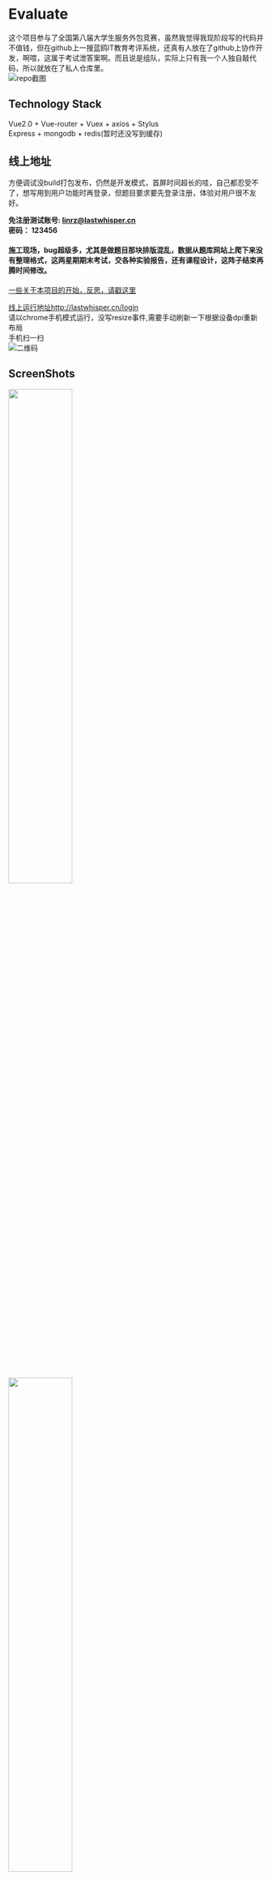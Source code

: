 # Evaluate
这个项目参与了全国第八届大学生服务外包竞赛，虽然我觉得我现阶段写的代码并不值钱，但在github上一搜蓝鸥IT教育考评系统，还真有人放在了github上协作开发，啊喂，这属于考试泄答案啊。而且说是组队，实际上只有我一个人独自敲代码，所以就放在了私人仓库里。  
![repo截图](./repo.png)

## Technology Stack
Vue2.0 + Vue-router + Vuex + axios + Stylus  
Express + mongodb + redis(暂时还没写到缓存)

## 线上地址
方便调试没build打包发布，仍然是开发模式，首屏时间超长的哇，自己都忍受不了，想写用到用户功能时再登录，但题目要求要先登录注册，体验对用户很不友好。  

<b>免注册测试账号: linrz@lastwhisper.cn</b>  
<b>密码： 123456  </b>  

#### 施工现场，bug超级多，尤其是做题目那块排版混乱，数据从题库网站上爬下来没有整理格式，这两星期期末考试，交各种实验报告，还有课程设计，这阵子结束再腾时间修改。

[一些关于本项目的开始，反思，请戳这里](http://linrz.me/2017/06/21/node/)

[线上运行地址http://lastwhisper.cn/login](http://lastwhisper.cn/login)  
请以chrome手机模式运行，没写resize事件,需要手动刷新一下根据设备dpi重新布局  
手机扫一扫  
![二维码](./QRcode.png)
## ScreenShots
<img src="./1.png" width="50%" height="50%"/>
<img src="./2.png" width="50%" height="50%"/>
<img src="./3.png" width="50%" height="50%"/>
<img src="./4.png" width="50%" height="50%"/>
<img src="./5.png" width="50%" height="50%"/>
<img src="./6.png" width="50%" height="50%"/>
<img src="./7.png" width="50%" height="50%"/>
<img src="./8.png" width="50%" height="50%"/>

## Todo
* [x] 登录/注册/忘记密码
* [x] 邮件激活
* [x] 个人设置
* [x] 根据职业组卷
* [x] 发题
* [x] 交卷
* [x] 分析
* [x] 社区发帖，点/取消赞，回复，加精，置顶
* [x] 后台管理，添加题目，职业等
* [ ] 社区二级回复
* [ ] 关注，取关
* [ ] 系统通知，用户私信，关注人的动态
* [ ] 组卷算法，根据知识点，意向公司，难度，是否做过等等...
* [ ] 错题二级列表，知识点-错题
* [ ] 历史试卷浏览
* [ ] 倒计时交卷
* [ ] 推送上次中途离开未完成试卷
* [ ] 更换头像
